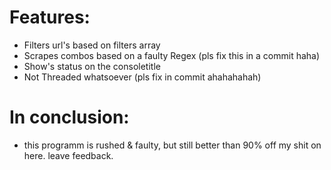 
# Features:
- Filters url's based on filters array
- Scrapes combos based on a faulty Regex (pls fix this in a commit haha)
- Show's status on the consoletitle
- Not Threaded whatsoever (pls fix in commit ahahahahah)

# In conclusion:
- this programm is rushed & faulty, but still better than 90% off my shit on here.
leave feedback.
